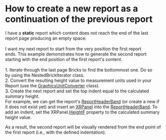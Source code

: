 # How to create a new report as a continuation of the previous report


I have a <strong>static</strong> report which content does not reach the end of the last report page producing an empty space. <br /><br />I want my next report to start from the very position the first report ends. This example demonstrates how to generate the second report starting with the end position of the first report's content. <br /><br />1. Iterate through the last page Bricks to find the bottommost one. Do so by using the NestedBrickIterator class. <br />2. Convert the resulting height value to measurement units used in your Report (use the <a href="https://documentation.devexpress.com/#xtrareports/CustomDocument5134">GraphicsUnitConverter</a> class). <br />3. Create the next report and set the top indent equal to the calculated summary height. <br />For example, we can get the report's <a href="https://documentation.devexpress.com/#XtraReports/clsDevExpressXtraReportsUIReportHeaderBandtopic">ReportHeaderBand</a> (or create a new if it does not exist yet) and insert an <a href="https://documentation.devexpress.com/#xtrareports/clsDevExpressXtraReportsUIXRPaneltopic">XRPanel</a> into the <a href="https://documentation.devexpress.com/#XtraReports/clsDevExpressXtraReportsUIReportHeaderBandtopic">ReportHeaderBand</a>. To add an indent, set the XRPanel.<a href="https://documentation.devexpress.com/#XtraReports/DevExpressXtraReportsUIXRControl_HeightFtopic">HeightF</a> property to the calculated summary height value. <br />
<p>As a result, the second report will be visually rendered from the end point of the first report (i.e., with the defined indentation).</p>

<br/>


